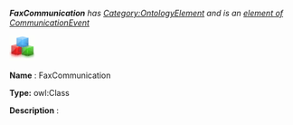 ___FaxCommunication__ 
 has
 [Category:OntologyElement](../../Category/OntologyElement "Category:OntologyElement") 
 and is an
 [element of](../../Property/ElementOf "Property:ElementOf") 
[CommunicationEvent](../../Submissions/CommunicationEvent "Submissions:CommunicationEvent")_




  





[![Class](../images/thumb/2/27/Class.gif/45px-Class.gif)](../../Image/Class.gif "Class")


__Name__ 
 : FaxCommunication
 



__Type:__ 
 owl:Class
 



__Description__ 
 :
